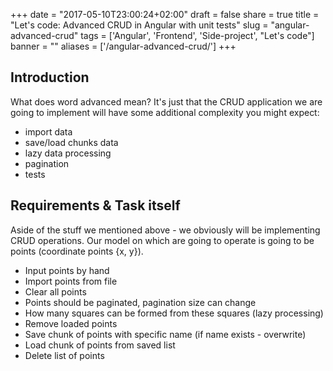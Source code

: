 
+++
date = "2017-05-10T23:00:24+02:00"
draft = false
share = true
title = "Let's code: Advanced CRUD in Angular with unit tests"
slug = "angular-advanced-crud"
tags = ['Angular', 'Frontend', 'Side-project', "Let's code"]
banner = ""
aliases = ['/angular-advanced-crud/']
+++

## Introduction

What does word advanced mean? It's just that the CRUD application we are going to implement will have some additional complexity you might expect:

- import data
- save/load chunks data
- lazy data processing
- pagination
- tests

## Requirements & Task itself

Aside of the stuff we mentioned above - we obviously will be implementing CRUD operations. Our model on which are going to operate is going to be points (coordinate points {x, y}).

- Input points by hand
- Import points from file
- Clear all points
- Points should be paginated, pagination size can change
- How many squares can be formed from these squares (lazy processing)
- Remove loaded points
- Save chunk of points with specific name (if name exists - overwrite)
- Load chunk of points from saved list
- Delete list of points

